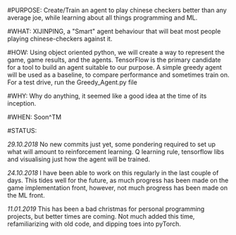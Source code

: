 

#PURPOSE:
    Create/Train an agent to play chinese checkers better than any average joe, while learning about all things programming and ML.

#WHAT:
    XIJINPING, a "Smart" agent behaviour that will beat most people playing chinese-checkers against it.

#HOW:
    Using object oriented python, we will create a way to represent the game, game results, and the agents.
    TensorFlow is the primary candidate for a tool to build an agent suitable to our purpose. A simple greedy agent will be used as a   baseline, to compare performance and sometimes train on.
	For a test drive, run the Greedy_Agent.py file

#WHY:
  Why do anything, it seemed like a good idea at the time of its inception.

#WHEN:
  Soon^TM 







#STATUS:

  *29.10.2018*
  No new commits just yet, some pondering required to set up what will amount to reinforcement learning. Q learning rule, tensorflow libs and visualising just how the agent will be trained. 
  
   
  *24.10.2018*
  I have been able to work on this regularly in the last couple of days. This tides well for the future, as much progress has been made on the game implementation front, however, not much progress has been made on the ML front.

  *11.01.2019*
  This has been a bad christmas for personal programming projects, but better times are coming. Not much added this time, refamiliarizing with old code, and dipping toes into pyTorch.  
